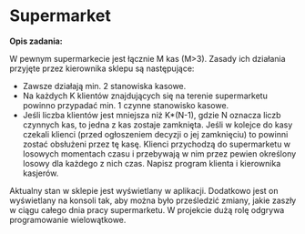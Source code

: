 # Supermarket

**Opis zadania:**

W pewnym supermarkecie jest łącznie M kas (M>3). Zasady ich działania przyjęte przez kierownika sklepu są następujące:
- Zawsze działają min. 2 stanowiska kasowe.
- Na każdych K klientów znajdujących się na terenie supermarketu powinno przypadać min. 1 czynne stanowisko kasowe.
- Jeśli liczba klientów jest mniejsza niż K*(N-1), gdzie N oznacza liczb czynnych kas, to jedna z kas zostaje zamknięta.
Jeśli w kolejce do kasy czekali klienci (przed ogłoszeniem decyzji o jej zamknięciu) to powinni zostać obsłużeni przez tę kasę. Klienci przychodzą do supermarketu w losowych momentach czasu i przebywają w nim przez pewien określony losowy dla każdego z nich czas. Napisz program klienta i kierownika kasjerów.

Aktualny stan w sklepie jest wyświetlany w aplikacji. Dodatkowo jest on wyświetlany na konsoli tak, aby można było prześledzić zmiany, jakie zaszły w ciągu całego dnia pracy supermarketu. W projekcie dużą rolę odgrywa programowanie wielowątkowe.
